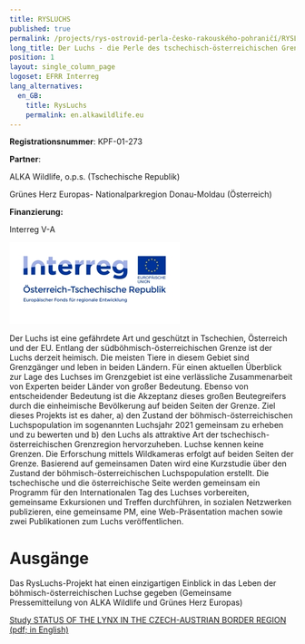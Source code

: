 ```yaml
---
title: RYSLUCHS
published: true
permalink: /projects/rys-ostrovid-perla-česko-rakouského-pohraničí/RYSLUCHS
long_title: Der Luchs - die Perle des tschechisch-österreichischen Grenzgebietes
position: 1
layout: single_column_page
logoset: EFRR Interreg
lang_alternatives:
  en_GB:
    title: RysLuchs
    permalink: en.alkawildlife.eu
---
```

**Registrationsnummer**: KPF-01-273

**Partner**:

ALKA Wildlife, o.p.s. (Tschechische Republik)

Grünes Herz Europas- Nationalparkregion Donau-Moldau (Österreich)

**Finanzierung:**

Interreg V-A 

![](/media/interreg_oesterreich-tschechische-republik_de_rgb_300.jpg)

Der Luchs ist eine gefährdete Art und geschützt in Tschechien, Österreich und der EU. Entlang der südböhmisch-österreichischen Grenze ist der Luchs derzeit heimisch. Die meisten Tiere in diesem Gebiet sind Grenzgänger und leben in beiden Ländern. Für einen aktuellen Überblick zur Lage des Luchses im Grenzgebiet ist eine verlässliche Zusammenarbeit von Experten beider Länder von großer Bedeutung. Ebenso von entscheidender Bedeutung ist die Akzeptanz dieses großen Beutegreifers durch die einheimische Bevölkerung auf beiden Seiten der Grenze. Ziel dieses Projekts ist es daher, a) den Zustand der böhmisch-österreichischen Luchspopulation im sogenannten Luchsjahr 2021 gemeinsam zu erheben und zu bewerten und b) den Luchs als attraktive Art der tschechisch-österreichischen Grenzregion hervorzuheben. Luchse kennen keine Grenzen. Die Erforschung mittels Wildkameras erfolgt auf beiden Seiten der Grenze. Basierend auf gemeinsamen Daten wird eine Kurzstudie über den Zustand der böhmisch-österreichischen Luchspopulation erstellt. Die tschechische und die österreichische Seite werden gemeinsam ein Programm für den Internationalen Tag des Luchses vorbereiten, gemeinsame Exkursionen und Treffen durchführen, in sozialen Netzwerken publizieren, eine gemeinsame PM, eine Web-Präsentation machen sowie zwei Publikationen zum Luchs veröffentlichen.

# Ausgänge

Das RysLuchs-Projekt hat einen einzigartigen Einblick in das Leben der böhmisch-österreichischen Luchse gegeben (Gemeinsame Pressemitteilung von ALKA Wildlife und Grünes Herz Europas)

[Study STATUS OF THE LYNX IN THE CZECH-AUSTRIAN BORDER REGION (pdf; in English)](/media/Lynx_Monitoring_Report_RysLuchs_2022_ENG.pdf)
